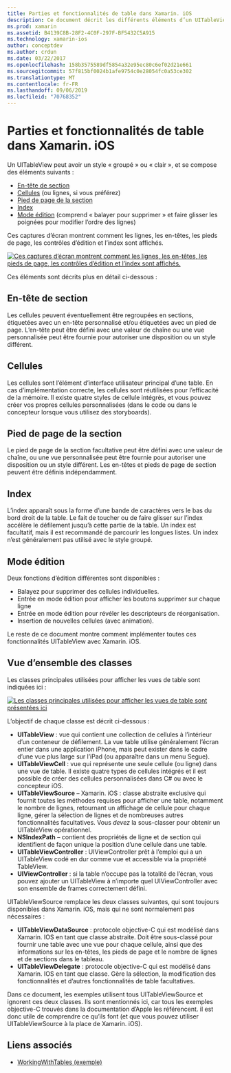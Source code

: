 ```yaml
---
title: Parties et fonctionnalités de table dans Xamarin. iOS
description: Ce document décrit les différents éléments d’un UITableView dans iOS. Il traite des en-têtes de section, des cellules, des pieds de page de section, de l’index et du mode de modification.
ms.prod: xamarin
ms.assetid: B4139C8B-28F2-4C0F-297F-BF5432C5A915
ms.technology: xamarin-ios
author: conceptdev
ms.author: crdun
ms.date: 03/22/2017
ms.openlocfilehash: 158b3575589df5854a32e95ec80c6ef02d21e661
ms.sourcegitcommit: 57f815bf0024b1afe9754c0e28054fc0a53ce302
ms.translationtype: MT
ms.contentlocale: fr-FR
ms.lasthandoff: 09/06/2019
ms.locfileid: "70768352"
---
```

# <a name="table-parts-and-functionality-in-xamarinios"></a>Parties et fonctionnalités de table dans Xamarin. iOS

Un UITableView peut avoir un style « groupé » ou « clair », et se compose des éléments suivants :

- [En-tête de section](#Section_Header)
- [Cellules](#Cells) (ou lignes, si vous préférez)
- [Pied de page de la section](#Section_Footer)
- [Index](#Index)
- [Mode édition](#Edit_Features) (comprend « balayer pour supprimer » et faire glisser les poignées pour modifier l’ordre des lignes) 

Ces captures d’écran montrent comment les lignes, les en-têtes, les pieds de page, les contrôles d’édition et l’index sont affichés.

 [![](table-parts-and-functionality-images/image1a.png "Ces captures d’écran montrent comment les lignes, les en-têtes, les pieds de page, les contrôles d’édition et l’index sont affichés.")](table-parts-and-functionality-images/image1a.png#lightbox)

Ces éléments sont décrits plus en détail ci-dessous :

<a name="Section_Header" />

## <a name="section-header"></a>En-tête de section

Les cellules peuvent éventuellement être regroupées en sections, étiquetées avec un en-tête personnalisé et/ou étiquetées avec un pied de page. L’en-tête peut être défini avec une valeur de chaîne ou une vue personnalisée peut être fournie pour autoriser une disposition ou un style différent.

<a name="Cells" />

## <a name="cells"></a>Cellules

Les cellules sont l’élément d’interface utilisateur principal d’une table. En cas d’implémentation correcte, les cellules sont réutilisées pour l’efficacité de la mémoire. Il existe quatre styles de cellule intégrés, et vous pouvez créer vos propres cellules personnalisées (dans le code ou dans le concepteur lorsque vous utilisez des storyboards).

<a name="Section_Footer"/>

## <a name="section-footer"></a>Pied de page de la section

Le pied de page de la section facultative peut être défini avec une valeur de chaîne, ou une vue personnalisée peut être fournie pour autoriser une disposition ou un style différent. Les en-têtes et pieds de page de section peuvent être définis indépendamment.

<a name="Index" />

## <a name="index"></a>Index

L’index apparaît sous la forme d’une bande de caractères vers le bas du bord droit de la table.
Le fait de toucher ou de faire glisser sur l’index accélère le défilement jusqu’à cette partie de la table. Un index est facultatif, mais il est recommandé de parcourir les longues listes. Un index n’est généralement pas utilisé avec le style groupé.

<a name="Edit_Features" />

## <a name="editing-mode"></a>Mode édition

Deux fonctions d’édition différentes sont disponibles :

- Balayez pour supprimer des cellules individuelles.
- Entrée en mode édition pour afficher les boutons supprimer sur chaque ligne 
- Entrée en mode édition pour révéler les descripteurs de réorganisation. 
- Insertion de nouvelles cellules (avec animation).

Le reste de ce document montre comment implémenter toutes ces fonctionnalités UITableView avec Xamarin. iOS.

## <a name="classes-overview"></a>Vue d’ensemble des classes

Les classes principales utilisées pour afficher les vues de table sont indiquées ici :

[![](table-parts-and-functionality-images/classdiagram.png "Les classes principales utilisées pour afficher les vues de table sont présentées ici")](table-parts-and-functionality-images/classdiagram.png#lightbox)

L’objectif de chaque classe est décrit ci-dessous :

- **UITableView** : vue qui contient une collection de cellules à l’intérieur d’un conteneur de défilement. La vue table utilise généralement l’écran entier dans une application iPhone, mais peut exister dans le cadre d’une vue plus large sur l’iPad (ou apparaître dans un menu Segue). 
- **UITableViewCell** : vue qui représente une seule cellule (ou ligne) dans une vue de table. Il existe quatre types de cellules intégrés et il est possible de créer des cellules personnalisées dans C# ou avec le concepteur iOS. 
- **UITableViewSource** – Xamarin. iOS : classe abstraite exclusive qui fournit toutes les méthodes requises pour afficher une table, notamment le nombre de lignes, retournant un affichage de cellule pour chaque ligne, gérer la sélection de lignes et de nombreuses autres fonctionnalités facultatives. Vous *devez* la sous-classer pour obtenir un UITableView opérationnel. 
- **NSIndexPath** – contient des propriétés de ligne et de section qui identifient de façon unique la position d’une cellule dans une table. 
- **UITableViewController** : UIViewController prêt à l’emploi qui a un UITableView codé en dur comme vue et accessible via la propriété TableView. 
- **UIViewController** : si la table n’occupe pas la totalité de l’écran, vous pouvez ajouter un UITableView à n’importe quel UIViewController avec son ensemble de frames correctement défini. 

UITableViewSource remplace les deux classes suivantes, qui sont toujours disponibles dans Xamarin. iOS, mais qui ne sont normalement pas nécessaires :

- **UITableViewDataSource** : protocole objective-C qui est modélisé dans Xamarin. IOS en tant que classe abstraite. Doit être sous-classé pour fournir une table avec une vue pour chaque cellule, ainsi que des informations sur les en-têtes, les pieds de page et le nombre de lignes et de sections dans le tableau. 
- **UITableViewDelegate** : protocole objective-C qui est modélisé dans Xamarin. IOS en tant que classe. Gère la sélection, la modification des fonctionnalités et d’autres fonctionnalités de table facultatives. 

Dans ce document, les exemples utilisent tous UITableViewSource et ignorent ces deux classes. Ils sont mentionnés ici, car tous les exemples objective-C trouvés dans la documentation d’Apple les référencent. il est donc utile de comprendre ce qu’ils font (et que vous pouvez utiliser UITableViewSource à la place de Xamarin. iOS).

## <a name="related-links"></a>Liens associés

- [WorkingWithTables (exemple)](https://docs.microsoft.com/samples/xamarin/ios-samples/workingwithtables)
